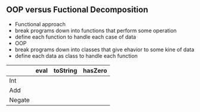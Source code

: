 ## OOP versus Fuctional Decomposition
* Functional approach
 * break programs down into functions that perform some operation
 * define each function to handle each case of data
* OOP
 * break programs down into classes that give ehavior to some kine of data
 * define each data as class to handle each function

|      | eval | toString | hasZero |
|------|------|----------|---------|
| Int  ||||
| Add  ||||
| Negate ||||
 
